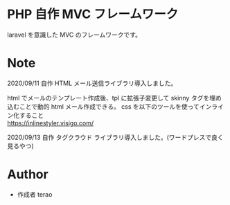 # PHP 自作 MVC フレームワーク

laravel を意識した MVC のフレームワークです。

# Note

2020/09/11 自作 HTML メール送信ライブラリ導入しました。

html でメールのテンプレート作成後、tpl に拡張子変更して skinny タグを埋め込むことで動的 html メール作成できる。
css を以下のツールを使ってインライン化すること<br>
https://inlinestyler.visigo.com/

2020/09/13 自作 タグクラウド ライブラリ導入しました。(ワードプレスで良く見るやつ)

# Author

- 作成者 terao
